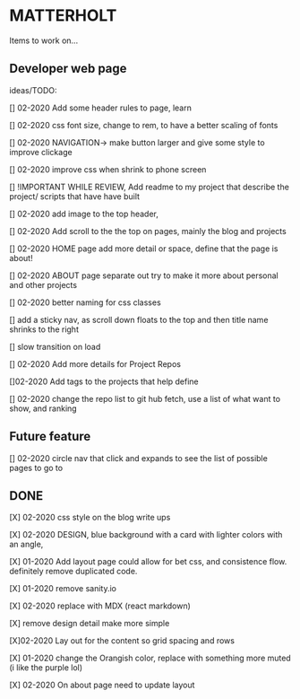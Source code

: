 # MATTERHOLT

Items to work on...

## Developer web page

ideas/TODO:

[] 02-2020 Add some header rules to page, learn

[] 02-2020 css font size, change to rem, to have a better scaling of fonts

[] 02-2020 NAVIGATION-> make button larger and give some style to improve clickage

[] 02-2020 improve css when shrink to phone screen

[] !IMPORTANT WHILE REVIEW, Add readme to my project that describe the project/ scripts that have have built

[] 02-2020 add image to the top header,

[] 02-2020 Add scroll to the the top on pages, mainly the blog and projects

[] 02-2020 HOME page add more detail or space, define that the page is about!

[] 02-2020 ABOUT page separate out try to make it more about personal and other projects

[] 02-2020 better naming for css classes

[] add a sticky nav, as scroll down floats to the top and then title name shrinks to the right

[] slow transition on load

[] 02-2020 Add more details for Project Repos

[]02-2020 Add tags to the projects that help define

[] 02-2020 change the repo list to git hub fetch, use a list of what want to show, and ranking

## Future feature

[] 02-2020 circle nav that click and expands to see the list of possible pages to go to

## DONE

[X] 02-2020 css style on the blog write ups

[X] 02-2020 DESIGN, blue background with a card with lighter colors with an angle,

[X] 01-2020 Add layout page could allow for bet css, and consistence flow. definitely remove duplicated code.

[X] 01-2020 remove sanity.io

[X] 02-2020 replace with MDX (react markdown)

[X] remove design detail make more simple

[X]02-2020 Lay out for the content so grid spacing and rows

[X] 01-2020 change the Orangish color, replace with something more muted (i like the purple lol)

[X] 02-2020 On about page need to update layout
